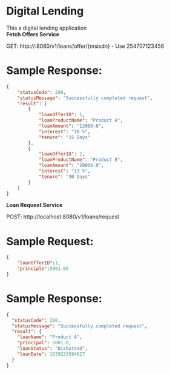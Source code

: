 # Digital Lending
This a digital lending application <br/>
**Fetch Offers Service** <br/>

GET: http://<host>:8080/v1/loans/offer/{msisdn} - Use 254707123456

# Sample Response:

```json
{
    "statusCode": 200,
    "statusMessage": "Successfully completed request",
    "result": [
        {
            "loanOfferID": 1,
            "loanProductName": "Product A",
            "loanAmount": "12000.0",
            "interest": "10 %",
            "tenure": "15 Days"
        },
        {
            "loanOfferID": 2,
            "loanProductName": "Product B",
            "loanAmount": "20000.0",
            "interest": "13 %",
            "tenure": "30 Days"
        }
    ]
}
```

**Loan Request Service** <br/>

POST: http://localhost:8080/v1/loans/request
# Sample Request:
```json
{
    "loanOfferID":1,
    "principle":5001.00
}
```

# Sample Response:
```json
{
  "statusCode": 200,
  "statusMessage": "Successfully completed request",
  "result": {
    "loanName": "Product A",
    "principal": 5001.0,
    "loanStatus": "Disbursed",
    "loanDate": 1639233594627
  }
}
```
